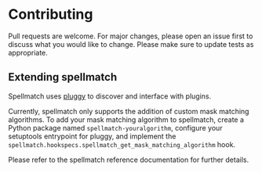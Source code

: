 # Contributing

Pull requests are welcome. For major changes, please open an issue first to discuss what
you would like to change. Please make sure to update tests as appropriate.

## Extending spellmatch

Spellmatch uses [pluggy](https://pluggy.readthedocs.io) to discover and interface with
plugins.

Currently, spellmatch only supports the addition of custom mask matching algorithms.
To add your mask matching algorithm to spellmatch, create a Python package named
`spellmatch-youralgorithm`, configure your setuptools entrypoint for pluggy, and
implement the `spellmatch.hookspecs.spellmatch_get_mask_matching_algorithm` hook.

Please refer to the spellmatch reference documentation for further details.

